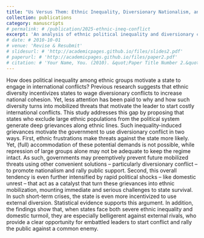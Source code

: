 ```yaml
---
title: "Us Versus Them: Ethnic Inequality, Diversionary Nationalism, and International Conflict"
collection: publications
category: manuscripts
# permalink: # /publication/2025-ethnic-ineq-conflict
excerpt: 'An analysis of ethnic political inequality and diversionary conflict.'
# date: # 2010-10-01
# venue: 'Revise & Resubmit'
# slidesurl: # 'http://academicpages.github.io/files/slides2.pdf'
# paperurl: # 'http://academicpages.github.io/files/paper2.pdf'
# citation: # 'Your Name, You. (2010). &quot;Paper Title Number 2.&quot; <i>Journal 1</i>. 1(2).'
---
```


How does political inequality among ethnic groups motivate a state to engage in international conflicts? Previous research suggests that ethnic diversity incentivizes states to wage diversionary conflicts to increase national cohesion. Yet, less attention has been paid to why and how such diversity turns into mobilized threats that motivate the leader to start costly international conflicts. This study addresses this gap by proposing that states who exclude large ethnic populations from the political system generate deep grievances along ethnic lines. Such inequality-induced grievances motivate the government to use diversionary conflict in two ways. First, ethnic frustrations make threats against the state more likely. Yet, (full) accommodation of these potential demands is not possible, while repression of large groups alone may not be adequate to keep the regime intact. As such, governments may preemptively prevent future mobilized threats using other convenient solutions – particularly diversionary conflict – to promote nationalism and rally public support. Second, this overall tendency is even further intensified by rapid political shocks – like domestic unrest – that act as a catalyst that turn these grievances into ethnic mobilization, mounting immediate and serious challenges to state survival. In such short-term crises, the state is even more incentivized to use external diversion. Statistical evidence supports this argument. In addition, the findings show that, when states face both severe ethnic inequality and domestic turmoil, they are especially belligerent against external rivals, who provide a clear opportunity for embattled leaders to start conflict and rally the public against a common enemy.
